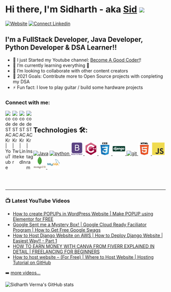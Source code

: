 # Hi there, I'm Sidharth - aka [Sid][website] <img src="https://github.com/TheDudeThatCode/TheDudeThatCode/blob/master/Assets/Hi.gif" width="29px">

[![Website](https://img.shields.io/youtube/channel/subscribers/UCKenwoqsIRKQUD_psvURGlw?sub_confirmation=1?style=flat-square)](https://www.youtube.com/channel/UCKenwoqsIRKQUD_psvURGlw?sub_confirmation=1)
[![Connect Linkedin](https://img.shields.io/badge/LinkedIn-Connect-blue)](https://www.linkedin.com/in/sidharth-verma-3830801b2/)

## I'm a FullStack Developer, Java Developer, Python Developer & DSA Learner!!

- 🔭 I just Started my Youtube channel: [Become A Good Coder!][course]!
- 🌱 I’m currently learning everything 🤣
- 👯 I’m looking to collaborate with other content creators
- 🥅 2021 Goals: Contribute more to Open Source projects with conpleting my DSA
- ⚡ Fun fact: I love to play guitar / build some hardware projects

### Connect with me:

[<img align="left" alt="codeSTACKr | YouTube" width="22px" src="https://cdn.jsdelivr.net/npm/simple-icons@v3/icons/youtube.svg" />][youtube]
[<img align="left" alt="codeSTACKr | Twitter" width="22px" src="https://cdn.jsdelivr.net/npm/simple-icons@v3/icons/twitter.svg" />][twitter]
[<img align="left" alt="codeSTACKr | LinkedIn" width="22px" src="https://cdn.jsdelivr.net/npm/simple-icons@v3/icons/linkedin.svg" />][linkedin]
[<img align="left" alt="codeSTACKr | Instagram" width="22px" src="https://cdn.jsdelivr.net/npm/simple-icons@v3/icons/instagram.svg" />][instagram]

<br />

## Technologies 🛠:

<p align="left">
<a href="https://www.java.com/en/" target="_blank"> <img src="https://image.flaticon.com/icons/png/128/919/919854.png/" alt="Java" width="40" height="40"/></a>
<a href="https://www.python.org" target="_blank"> <img src="https://img-premium.flaticon.com/png/128/3098/premium/3098090.png?token=exp=1631697295~hmac=aef47c6e7d2bfb376139c76e1a07e163" alt="python" width="40" height="40"/> </a>
<a href="https://www.digitalocean.com/" target="_blank"><i class="fab fa-digital-ocean"></i></a>
<a href="https://getbootstrap.com" target="_blank"> <img src="https://raw.githubusercontent.com/devicons/devicon/master/icons/bootstrap/bootstrap-plain-wordmark.svg" alt="bootstrap" width="40" height="40"/> </a> 
<a href="https://www.w3schools.com/cpp/" target="_blank"> <img src="https://raw.githubusercontent.com/devicons/devicon/master/icons/cplusplus/cplusplus-original.svg" alt="cplusplus" width="40" height="40"/>
</a> <a href="https://www.w3schools.com/css/" target="_blank"> <img src="https://raw.githubusercontent.com/devicons/devicon/master/icons/css3/css3-original-wordmark.svg" alt="css3" width="40" height="40"/> </a> 
<a href="https://www.djangoproject.com/" target="_blank"> <img src="https://raw.githubusercontent.com/devicons/devicon/master/icons/django/django-original.svg" alt="django" width="40" height="40"/> </a>
<a href="https://git-scm.com/" target="_blank"> <img src="https://www.vectorlogo.zone/logos/git-scm/git-scm-icon.svg" alt="git" width="40" height="40"/> </a> 
<a href="https://www.w3.org/html/" target="_blank"> <img src="https://raw.githubusercontent.com/devicons/devicon/master/icons/html5/html5-original-wordmark.svg" alt="html5" width="40" height="40"/> </a>
<a href="https://developer.mozilla.org/en-US/docs/Web/JavaScript" target="_blank"> <img src="https://raw.githubusercontent.com/devicons/devicon/master/icons/javascript/javascript-original.svg" alt="javascript" width="40" height="40"/> </a>
 <a href="https://www.mongodb.com/" target="_blank"> <img src="https://raw.githubusercontent.com/devicons/devicon/master/icons/mongodb/mongodb-original-wordmark.svg" alt="mongodb" width="40" height="40"/> </a> 
<a href="https://www.mysql.com/" target="_blank"> <img src="https://raw.githubusercontent.com/devicons/devicon/master/icons/mysql/mysql-original-wordmark.svg" alt="mysql" width="40" height="40"/> </a></p>

<br />
<br />

---

### 📺 Latest YouTube Videos

<!-- YOUTUBE:START -->
- [How to create POPUPs in WordPress Website | Make POPUP using Elementor for FREE](https://youtu.be/vISBUpK5MQ8)
- [Google Sent me a Mystery Box! | Google Cloud Ready Faciliator Program | How to Get Free Google Swags](https://youtu.be/Z6AzkcIE0oM)
- [How to Host Django Website on AWS | How to Deploy Django Website | Easiest Way!! - Part 1](https://youtu.be/MRSQFDui0ac)
- [HOW TO EARN MONEY WITH CANVA FROM FIVERR EXPLAINED IN DETAIL | FREELANCING FOR BEGINNERS](https://youtu.be/UTXkeDYKl00)
- [How to host website – (For Free) | Where to Host Website | Hosting Tutorial on GitHub](https://youtu.be/z4yd6QuVN5U)
<!-- YOUTUBE:END -->

➡️ [more videos...](https://www.youtube.com/channel/UCKenwoqsIRKQUD_psvURGlw)


![Sidharth Verma's GitHub stats](https://github-readme-stats.vercel.app/api?username=sidharth1017&show_icons=true&theme=algolia)

[website]: https://www.linkedin.com/in/sidharth-verma-3830801b2/
[course]: https://www.youtube.com/channel/UCKenwoqsIRKQUD_psvURGlw
[twitter]: https://twitter.com/Sidharthv6367
[youtube]: https://www.youtube.com/channel/UCKenwoqsIRKQUD_psvURGlw
[instagram]: https://www.instagram.com/webdevelopersfactory/
[linkedin]: https://www.linkedin.com/in/sidharth-verma-3830801b2/
